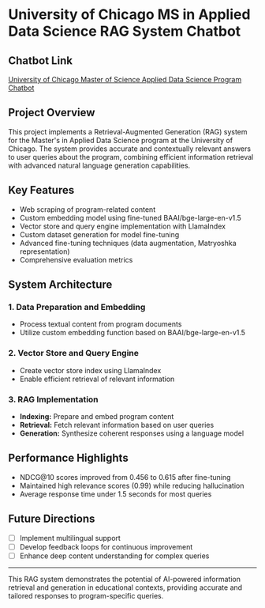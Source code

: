 # University of Chicago MS in Applied Data Science RAG System Chatbot

## Chatbot Link
[University of Chicago Master of Science Applied Data Science Program Chatbot](https://uchicago-ads-chatbot-team-1.streamlit.app/)

## Project Overview

This project implements a Retrieval-Augmented Generation (RAG) system for the Master's in Applied Data Science program at the University of Chicago. The system provides accurate and contextually relevant answers to user queries about the program, combining efficient information retrieval with advanced natural language generation capabilities.

## Key Features

- Web scraping of program-related content
- Custom embedding model using fine-tuned BAAI/bge-large-en-v1.5
- Vector store and query engine implementation with LlamaIndex
- Custom dataset generation for model fine-tuning
- Advanced fine-tuning techniques (data augmentation, Matryoshka representation)
- Comprehensive evaluation metrics

## System Architecture

### 1. Data Preparation and Embedding
- Process textual content from program documents
- Utilize custom embedding function based on BAAI/bge-large-en-v1.5

### 2. Vector Store and Query Engine
- Create vector store index using LlamaIndex
- Enable efficient retrieval of relevant information

### 3. RAG Implementation
- **Indexing:** Prepare and embed program content
- **Retrieval:** Fetch relevant information based on user queries
- **Generation:** Synthesize coherent responses using a language model

## Performance Highlights

- NDCG@10 scores improved from 0.456 to 0.615 after fine-tuning
- Maintained high relevance scores (0.99) while reducing hallucination
- Average response time under 1.5 seconds for most queries

## Future Directions

- [ ] Implement multilingual support
- [ ] Develop feedback loops for continuous improvement
- [ ] Enhance deep content understanding for complex queries

---

This RAG system demonstrates the potential of AI-powered information retrieval and generation in educational contexts, providing accurate and tailored responses to program-specific queries.
